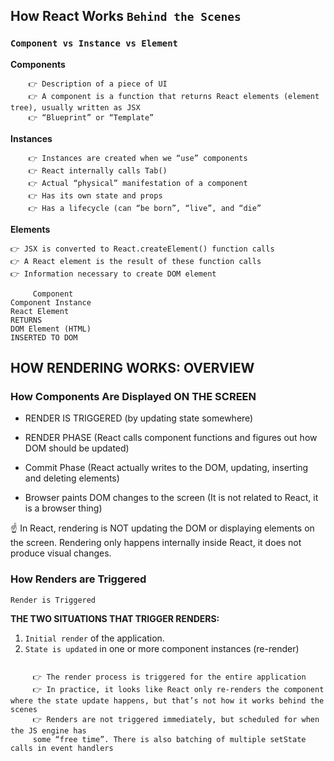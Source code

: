 ## How React Works `Behind the Scenes`

### `Component vs Instance vs Element`


 **Components** 

        👉 Description of a piece of UI
        👉 A component is a function that returns React elements (element tree), usually written as JSX
        👉 “Blueprint” or “Template”

**Instances**

        👉 Instances are created when we “use” components
        👉 React internally calls Tab()
        👉 Actual “physical” manifestation of a component
        👉 Has its own state and props
        👉 Has a lifecycle (can “be born”, “live”, and “die”


**Elements**

    👉 JSX is converted to React.createElement() function calls
    👉 A React element is the result of these function calls
    👉 Information necessary to create DOM element


```   
     Component
Component Instance
React Element
RETURNS
DOM Element (HTML)
INSERTED TO DOM

```


## HOW RENDERING WORKS: OVERVIEW 

### How Components Are Displayed ON THE SCREEN



- RENDER IS TRIGGERED (by updating state somewhere)


- RENDER PHASE (React calls component functions and figures out how DOM should be updated)


- Commit Phase (React actually writes to the DOM, updating, inserting and deleting elements)

- Browser paints DOM changes to the screen (It is not related to React, it is a browser thing)


☝ In React, rendering is NOT updating the DOM or displaying elements on the screen. 
Rendering only happens internally inside React, it does not produce visual changes.


###  How Renders are Triggered

`Render is Triggered`


**THE TWO SITUATIONS THAT TRIGGER RENDERS:**

1. `Initial render` of the application.
2. `State is updated` in one or more component instances (re-render)


```text 

     👉 The render process is triggered for the entire application
     👉 In practice, it looks like React only re-renders the component where the state update happens, but that’s not how it works behind the scenes
     👉 Renders are not triggered immediately, but scheduled for when the JS engine has 
     some “free time”. There is also batching of multiple setState calls in event handlers

```


